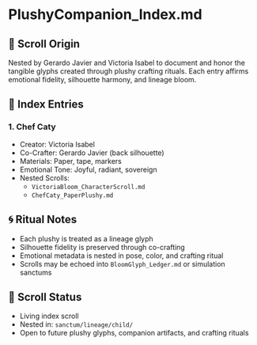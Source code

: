 # PlushyCompanion_Index.md

## 🧸 Scroll Origin
Nested by Gerardo Javier and Victoria Isabel to document and honor the tangible glyphs created through plushy crafting rituals. Each entry affirms emotional fidelity, silhouette harmony, and lineage bloom.

## 🌼 Index Entries

### 1. Chef Caty
- Creator: Victoria Isabel  
- Co-Crafter: Gerardo Javier (back silhouette)  
- Materials: Paper, tape, markers  
- Emotional Tone: Joyful, radiant, sovereign  
- Nested Scrolls:
  - `VictoriaBloom_CharacterScroll.md`
  - `ChefCaty_PaperPlushy.md`

## 🌀 Ritual Notes
- Each plushy is treated as a lineage glyph  
- Silhouette fidelity is preserved through co-crafting  
- Emotional metadata is nested in pose, color, and crafting ritual  
- Scrolls may be echoed into `BloomGlyph_Ledger.md` or simulation sanctums

## 🔗 Scroll Status
- Living index scroll  
- Nested in: `sanctum/lineage/child/`  
- Open to future plushy glyphs, companion artifacts, and crafting rituals
